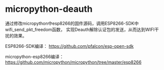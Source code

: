 # micropython-deauth
通过修改micropython中esp8266的固件源码，调用ESP8266-SDK中wifi_send_pkt_freedom函数，
实现Deauth解除认证包的发送，从而达到WIFI干扰的效果。

ESP8266-SDK编译：
https://github.com/pfalcon/esp-open-sdk

micropython-esp8266编译：
https://github.com/micropython/micropython/tree/master/esp8266
